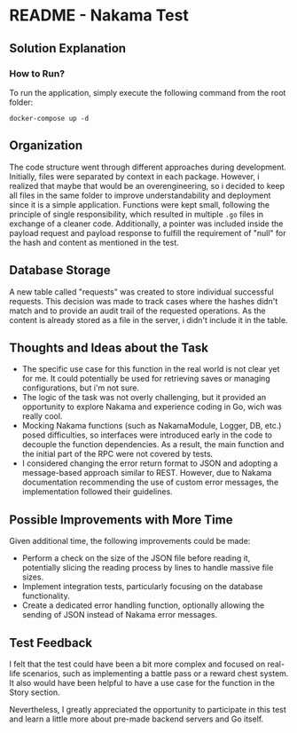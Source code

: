 # README - Nakama Test

## Solution Explanation

### How to Run?

To run the application, simply execute the following command from the root folder:

```shell
docker-compose up -d
```

## Organization

The code structure went through different approaches during development. Initially, files were separated by context in each package. However, i realized that maybe that would be an overengineering, so i decided to keep all files in the same folder to improve understandability and deployment since it is a simple application. Functions were kept small, following the principle of single responsibility, which resulted in multiple `.go` files in exchange of a cleaner code. Additionally, a pointer was included inside the payload request and payload response to fulfill the requirement of "null" for the hash and content as mentioned in the test.

## Database Storage

A new table called "requests" was created to store individual successful requests. This decision was made to track cases where the hashes didn't match and to provide an audit trail of the requested operations. As the content is already stored as a file in the server, i didn't include it in the table. 

## Thoughts and Ideas about the Task

- The specific use case for this function in the real world is not clear yet for me. It could potentially be used for retrieving saves or managing configurations, but i'm not sure.
- The logic of the task was not overly challenging, but it provided an opportunity to explore Nakama and experience coding in Go, wich was really cool.
- Mocking Nakama functions (such as NakamaModule, Logger, DB, etc.) posed difficulties, so interfaces were introduced early in the code to decouple the function dependencies. As a result, the main function and the initial part of the RPC were not covered by tests.
- I considered changing the error return format to JSON and adopting a message-based approach similar to REST. However, due to Nakama documentation recommending the use of custom error messages, the implementation followed their guidelines.

## Possible Improvements with More Time

Given additional time, the following improvements could be made:

- Perform a check on the size of the JSON file before reading it, potentially slicing the reading process by lines to handle massive file sizes.
- Implement integration tests, particularly focusing on the database functionality.
- Create a dedicated error handling function, optionally allowing the sending of JSON instead of Nakama error messages.

## Test Feedback

I felt that the test could have been a bit more complex and focused on real-life scenarios, such as implementing a battle pass or a reward chest system. 
It also would have been helpful to have a use case for the function in the Story section.

Nevertheless, I greatly appreciated the opportunity to participate in this test and learn a little more about pre-made backend servers and Go itself.

